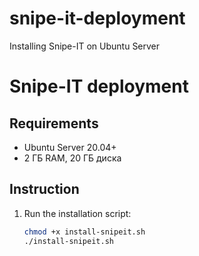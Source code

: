 # snipe-it-deployment
Installing Snipe-IT on Ubuntu Server

# Snipe-IT deployment

## Requirements
- Ubuntu Server 20.04+
- 2 ГБ RAM, 20 ГБ диска

## Instruction
1. Run the installation script:
   ```bash
   chmod +x install-snipeit.sh
   ./install-snipeit.sh